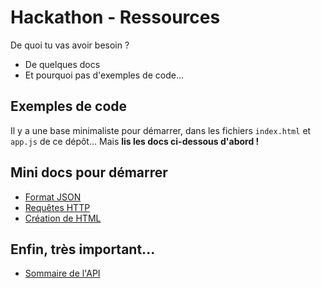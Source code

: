 # Hackathon - Ressources

De quoi tu vas avoir besoin ?
* De quelques docs
* Et pourquoi pas d'exemples de code...

## Exemples de code

Il y a une base minimaliste pour démarrer, dans les fichiers `index.html` et `app.js` de ce dépôt... Mais **lis les docs ci-dessous d'abord !**

## Mini docs pour démarrer

* [Format JSON](JSON.md)
* [Requêtes HTTP](Fetch.md)
* [Création de HTML](Creation-de-HTML.md)

## Enfin, très important...

* [Sommaire de l'API](https://akabab.github.io/superhero-api/api/)
